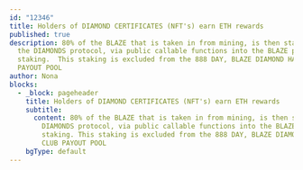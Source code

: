 ```yaml
---
id: "12346"
title: Holders of DIAMOND CERTIFICATES (NFT's) earn ETH rewards
published: true
description: 80% of the BLAZE that is taken in from mining, is then staked by
  the DIAMONDS protocol, via public callable functions into the BLAZE protocol
  staking.  This staking is excluded from the 888 DAY, BLAZE DIAMOND HAND CLUB
  PAYOUT POOL
author: Nona
blocks:
  - _block: pageheader
    title: Holders of DIAMOND CERTIFICATES (NFT's) earn ETH rewards
    subtitle:
      content: 80% of the BLAZE that is taken in from mining, is then staked by the
        DIAMONDS protocol, via public callable functions into the BLAZE protocol
        staking. This staking is excluded from the 888 DAY, BLAZE DIAMOND HAND
        CLUB PAYOUT POOL
    bgType: default
---
```

